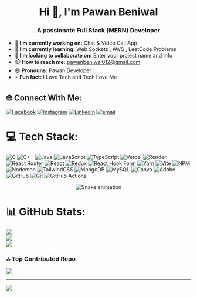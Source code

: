 <h1 align="center">Hi 👋, I'm Pawan Beniwal</h1>
<h3 align="center">A passionate Full Stack (MERN) Developer</h3>

- 🔭 **I’m currently working on:** Chat & Video Call App
- 🌱 **I’m currently learning:** Web Sockets , AWS , LeetCode Problems
- 👯 **I’m looking to collaborate on:** Enter your project name and info
- 📫 **How to reach me:** pawanbeniwal012@gmail.com
- 😄 **Pronouns:** Pawan Developer
- ⚡ **Fun fact:** I Love Tech and Tech Love Me

## 🌐 Connect With Me:
[![Facebook](https://img.shields.io/badge/Facebook-%231877F2.svg?logo=Facebook&logoColor=white)](https://facebook.com/pawanbeniwal012) [![Instagram](https://img.shields.io/badge/Instagram-%23E4405F.svg?logo=Instagram&logoColor=white)](https://instagram.com/pawanbeniwal536) [![LinkedIn](https://img.shields.io/badge/LinkedIn-%230077B5.svg?logo=linkedin&logoColor=white)](https://linkedin.com/in/pawanbeniwal) [![email](https://img.shields.io/badge/Email-D14836?logo=gmail&logoColor=white)](mailto:pawanbeniwal012@gmail.com) 

# 💻 Tech Stack:
![C](https://img.shields.io/badge/c-%2300599C.svg?style=for-the-badge&logo=c&logoColor=white) ![C++](https://img.shields.io/badge/c++-%2300599C.svg?style=for-the-badge&logo=c%2B%2B&logoColor=white) ![Java](https://img.shields.io/badge/java-%23ED8B00.svg?style=for-the-badge&logo=openjdk&logoColor=white) ![JavaScript](https://img.shields.io/badge/javascript-%23323330.svg?style=for-the-badge&logo=javascript&logoColor=%23F7DF1E) ![TypeScript](https://img.shields.io/badge/typescript-%23007ACC.svg?style=for-the-badge&logo=typescript&logoColor=white) ![Vercel](https://img.shields.io/badge/vercel-%23000000.svg?style=for-the-badge&logo=vercel&logoColor=white) ![Render](https://img.shields.io/badge/Render-%46E3B7.svg?style=for-the-badge&logo=render&logoColor=white) ![React Router](https://img.shields.io/badge/React_Router-CA4245?style=for-the-badge&logo=react-router&logoColor=white) ![React](https://img.shields.io/badge/react-%2320232a.svg?style=for-the-badge&logo=react&logoColor=%2361DAFB) ![Redux](https://img.shields.io/badge/redux-%23593d88.svg?style=for-the-badge&logo=redux&logoColor=white) ![React Hook Form](https://img.shields.io/badge/React%20Hook%20Form-%23EC5990.svg?style=for-the-badge&logo=reacthookform&logoColor=white) ![Yarn](https://img.shields.io/badge/yarn-%232C8EBB.svg?style=for-the-badge&logo=yarn&logoColor=white) ![Vite](https://img.shields.io/badge/vite-%23646CFF.svg?style=for-the-badge&logo=vite&logoColor=white) ![NPM](https://img.shields.io/badge/NPM-%23CB3837.svg?style=for-the-badge&logo=npm&logoColor=white) ![Nodemon](https://img.shields.io/badge/NODEMON-%23323330.svg?style=for-the-badge&logo=nodemon&logoColor=%BBDEAD) ![TailwindCSS](https://img.shields.io/badge/tailwindcss-%2338B2AC.svg?style=for-the-badge&logo=tailwind-css&logoColor=white) ![MongoDB](https://img.shields.io/badge/MongoDB-%234ea94b.svg?style=for-the-badge&logo=mongodb&logoColor=white) ![MySQL](https://img.shields.io/badge/mysql-4479A1.svg?style=for-the-badge&logo=mysql&logoColor=white) ![Canva](https://img.shields.io/badge/Canva-%2300C4CC.svg?style=for-the-badge&logo=Canva&logoColor=white) ![Adobe](https://img.shields.io/badge/adobe-%23FF0000.svg?style=for-the-badge&logo=adobe&logoColor=white) ![GitHub](https://img.shields.io/badge/github-%23121011.svg?style=for-the-badge&logo=github&logoColor=white) ![Git](https://img.shields.io/badge/git-%23F05033.svg?style=for-the-badge&logo=git&logoColor=white) ![GitHub Actions](https://img.shields.io/badge/github%20actions-%232671E5.svg?style=for-the-badge&logo=githubactions&logoColor=white)

<div align="center">
  <img src="https://profile-readme-generator.com/assets/snake.svg" alt="Snake animation" />
</div>

# 📊 GitHub Stats:
![](https://github-readme-stats.vercel.app/api?username=pawanbeniwal536&theme=radical&hide_border=false&include_all_commits=true&count_private=false)<br/>
![](https://nirzak-streak-stats.vercel.app/?user=pawanbeniwal536&theme=radical&hide_border=false)<br/>
![](https://github-readme-stats.vercel.app/api/top-langs/?username=pawanbeniwal536&theme=radical&hide_border=false&include_all_commits=true&count_private=false&layout=compact)

<!--

## 🏆 GitHub Trophies
![](https://github-profile-trophy.vercel.app/?username=pawanbeniwal536&theme=radical&no-frame=false&no-bg=true&margin-w=4)
-->
<!--
### ✍️ Random Dev Quote
![](https://quotes-github-readme.vercel.app/api?type=horizontal&theme=radical)
-->
### 🔝 Top Contributed Repo
![](https://github-contributor-stats.vercel.app/api?username=pawanbeniwal536&limit=5&theme=dark&combine_all_yearly_contributions=true)

---
[![](https://visitcount.itsvg.in/api?id=pawanbeniwal536&icon=0&color=0)](https://visitcount.itsvg.in)

<!-- Proudly created with GPRM ( https://gprm.itsvg.in ) -->
